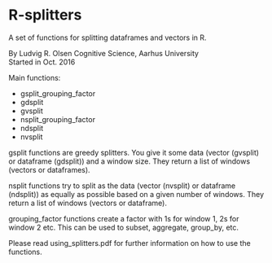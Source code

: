 # R-splitters

A set of functions for splitting dataframes and vectors in R.  

By Ludvig R. Olsen
Cognitive Science, Aarhus University  
Started in Oct. 2016  

Main functions:  
* gsplit_grouping_factor  
* gdsplit  
* gvsplit  
* nsplit_grouping_factor  
* ndsplit  
* nvsplit  
  
gsplit functions are greedy splitters. You give it some data (vector (gvsplit) or dataframe (gdsplit)) and a window size. They return a list of windows (vectors or dataframes).  

nsplit functions try to split as the data (vector (nvsplit) or dataframe (ndsplit)) as equally as possible based on a given number of windows. They return a list of windows (vectors or dataframe).  

grouping_factor functions create a factor with 1s for window 1, 2s for window 2 etc. This can be used to subset, aggregate, group_by, etc.  
  
Please read using_splitters.pdf for further information on how to use the functions.  

